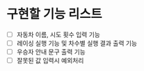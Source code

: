 # 구현할 기능 리스트
- [ ] 자동차 이름, 시도 횟수 입력 기능
- [ ] 레이싱 실행 기능 및 차수별 실행 결과 출력 기능
- [ ] 우승자 안내 문구 출력 기능
- [ ] 잘못된 값 입력시 예외처리